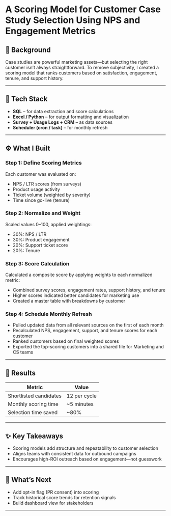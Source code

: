# A Scoring Model for Customer Case Study Selection Using NPS and Engagement Metrics

## 📌 Background
Case studies are powerful marketing assets—but selecting the right customer isn’t always straightforward. To remove subjectivity, I created a scoring model that ranks customers based on satisfaction, engagement, tenure, and support history.

---

## 🔧 Tech Stack
- **SQL** – for data extraction and score calculations  
- **Excel / Python** – for output formatting and visualization  
- **Survey + Usage Logs + CRM** – as data sources  
- **Scheduler (cron / task)** – for monthly refresh

---

## ⚙️ What I Built

### Step 1: Define Scoring Metrics
Each customer was evaluated on:
- NPS / LTR scores (from surveys)
- Product usage activity
- Ticket volume (weighted by severity)
- Time since go-live (tenure)

### Step 2: Normalize and Weight
Scaled values 0–100, applied weightings:
- 30%: NPS / LTR  
- 30%: Product engagement  
- 20%: Support ticket score  
- 20%: Tenure

### Step 3: Score Calculation
Calculated a composite score by applying weights to each normalized metric:
- Combined survey scores, engagement rates, support history, and tenure
- Higher scores indicated better candidates for marketing use
- Created a master table with breakdowns by customer

### Step 4: Schedule Monthly Refresh
- Pulled updated data from all relevant sources on the first of each month  
- Recalculated NPS, engagement, support, and tenure scores for each customer  
- Ranked customers based on final weighted scores  
- Exported the top-scoring customers into a shared file for Marketing and CS teams  

---

## 🧠 Results

| Metric                    | Value         |
|---------------------------|---------------|
| Shortlisted candidates    | 12 per cycle  |
| Monthly scoring time      | ~5 minutes    |
| Selection time saved      | ~80%          |

---

## ✨ Key Takeaways
- Scoring models add structure and repeatability to customer selection  
- Aligns teams with consistent data for outbound campaigns  
- Encourages high-ROI outreach based on engagement—not guesswork  

---

## 📁 What’s Next
- Add opt-in flag (PR consent) into scoring  
- Track historical score trends for retention signals  
- Build dashboard view for stakeholders  

---

